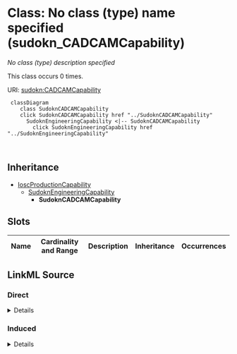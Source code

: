 

# Class: No class (type) name specified (sudokn_CADCAMCapability)


_No class (type) description specified_






This class occurs 0 times.


URI: [sudokn:CADCAMCapability](http://asu.edu/semantics/SUDOKN/CADCAMCapability)






```mermaid
 classDiagram
    class SudoknCADCAMCapability
    click SudoknCADCAMCapability href "../SudoknCADCAMCapability"
      SudoknEngineeringCapability <|-- SudoknCADCAMCapability
        click SudoknEngineeringCapability href "../SudoknEngineeringCapability"
      
      
```





## Inheritance
* [IoscProductionCapability](../classes/IoscProductionCapability.md)
    * [SudoknEngineeringCapability](../classes/SudoknEngineeringCapability.md)
        * **SudoknCADCAMCapability**



## Slots

| Name | Cardinality and Range | Description | Inheritance | Occurrences |
| ---  | --- | --- | --- | --- |














## LinkML Source

<!-- TODO: investigate https://stackoverflow.com/questions/37606292/how-to-create-tabbed-code-blocks-in-mkdocs-or-sphinx -->

### Direct

<details>

```yaml
name: sudokn_CADCAMCapability
conforms_to: No schema conformance document specified
annotations:
  count:
    tag: count
    value: 0
description: No class (type) description specified
title: No class (type) name specified
from_schema: sudokn-kg
rank: 1000
is_a: sudokn_EngineeringCapability
class_uri: sudokn:CADCAMCapability

```
</details>

### Induced

<details>

```yaml
name: sudokn_CADCAMCapability
conforms_to: No schema conformance document specified
annotations:
  count:
    tag: count
    value: 0
description: No class (type) description specified
title: No class (type) name specified
from_schema: sudokn-kg
rank: 1000
is_a: sudokn_EngineeringCapability
class_uri: sudokn:CADCAMCapability

```
</details>